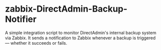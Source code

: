 # zabbix-DirectAdmin-Backup-Notifier
A simple integration script to monitor DirectAdmin's internal backup system via Zabbix. It sends a notification to Zabbix whenever a backup is triggered — whether it succeeds or fails.
